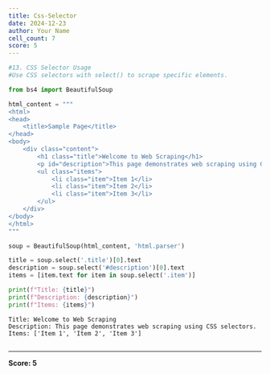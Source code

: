 ```yaml
---
title: Css-Selector
date: 2024-12-23
author: Your Name
cell_count: 7
score: 5
---
```


```python
#13. CSS Selector Usage
#Use CSS selectors with select() to scrape specific elements.
```


```python
from bs4 import BeautifulSoup
```


```python
html_content = """
<html>
<head>
    <title>Sample Page</title>
</head>
<body>
    <div class="content">
        <h1 class="title">Welcome to Web Scraping</h1>
        <p id="description">This page demonstrates web scraping using CSS selectors.</p>
        <ul class="items">
            <li class="item">Item 1</li>
            <li class="item">Item 2</li>
            <li class="item">Item 3</li>
        </ul>
    </div>
</body>
</html>
"""
```


```python
soup = BeautifulSoup(html_content, 'html.parser')
```


```python
title = soup.select('.title')[0].text
description = soup.select('#description')[0].text
items = [item.text for item in soup.select('.item')]
```


```python
print(f"Title: {title}")
print(f"Description: {description}")
print(f"Items: {items}")
```

    Title: Welcome to Web Scraping
    Description: This page demonstrates web scraping using CSS selectors.
    Items: ['Item 1', 'Item 2', 'Item 3']



```python

```


---
**Score: 5**
